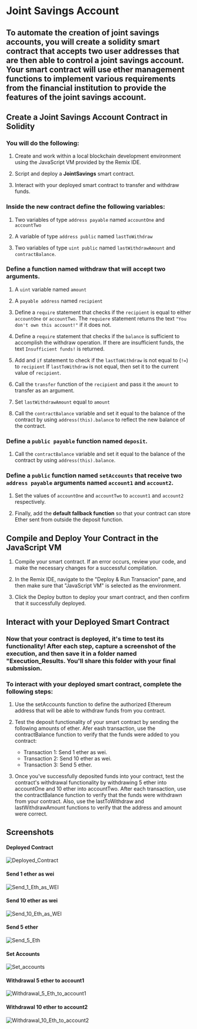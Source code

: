 # Joint Savings Account

## To automate the creation of joint savings accounts, you will create a solidity smart contract that accepts two user addresses that are then able to control a joint savings account. Your smart contract will use ether management functions to implement various requirements from the financial institution to provide the features of the joint savings account.

## Create a Joint Savings Account Contract in Solidity

### You will do the following:

1. Create and work within a local blockchain development environment using the JavaScript VM provided by the Remix IDE.

2. Script and deploy a **JointSavings** smart contract.

3. Interact with your deployed smart contract to transfer and withdraw funds.


### Inside the new contract define the following variables:

1. Two variables of type `address payable` named `accountOne` and `accountTwo`

2. A variable of type `address public` named `lastToWithdraw`

3. Two variables of type `uint public` named `lastWithdrawAmount` and `contractBalance`.
    
### Define a function named **withdraw** that will accept two arguments.

1. A `uint` variable named `amount`

2. A `payable address` named `recipient`

3. Define a `require` statement that checks if the `recipient` is equal to either `accountOne` or `accountTwo`. The `requiere` statement returns the text `"You don't own this account!"` if it does not.
        
4. Define a `require` statement that checks if the `balance` is sufficient to accomplish the withdraw operation. If there are insufficient funds, the text `Insufficient funds!` is returned.
        
5. Add and `if` statement to check if the `lastToWithdraw` is not equal to (`!=`) to `recipient` If `lastToWithdraw` is not equal, then set it to the current value of `recipient`.

6. Call the `transfer` function of the `recipient` and pass it the `amount` to transfer as an argument.

7. Set  `lastWithdrawAmount` equal to `amount`

8. Call the `contractBalance` variable and set it equal to the balance of the contract by using `address(this).balance` to reflect the new balance of the contract.

### Define a `public payable` function named `deposit`.

1. Call the `contractBalance` variable and set it equal to the balance of the contract by using `address(this).balance`.

### Define a `public` function named `setAccounts` that receive two `address payable` arguments named `account1` and `account2`.

1. Set the values of `accountOne` and `accountTwo` to `account1` and `account2` respectively.

2. Finally, add the **default fallback function** so that your contract can store Ether sent from outside the deposit function.
 
## Compile and Deploy Your Contract in the JavaScript VM

1. Compile your smart contract. If an error occurs, review your code, and make the necessary changes for a successful compilation.

2. In the Remix IDE, navigate to the "Deploy & Run Transacion" pane, and then make sure that "JavaScript VM" is selected as the environment.

3. Click the Deploy button to deploy your smart contract, and then confirm that it successfully deployed.

## Interact with your Deployed Smart Contract

### Now that your contract is deployed, it's time to test its functionality! After each step, capture a screenshot of the execution, and then save it in a folder named "Execution_Results. You'll share this folder with your final submission.

### To interact with your deployed smart contract, complete the following steps:

1. Use the setAccounts function to define the authorized Ethereum address that will be able to withdraw funds from you contract.

2. Test the deposit functionality of your smart contract by sending the following amounts of ether. Afer eash transaction, use the contractBalance function to verify that the funds were added to you contract:

    - Transaction 1: Send 1 ether as wei.
    - Transaction 2: Send 10 ether as wei.
    - Transaction 3: Send 5 ether.
    
3. Once you've successfully deposited funds into your contract, test the contract's withdrawal functionality by withdrawing 5 ether into accountOne and 10 ether into accountTwo. After each transaction, use the contractBalance function to verify that the funds were withdrawn from your contract. Also, use the lastToWithdraw and lastWithdrawAmount functions to verify that the address and amount were correct.



## Screenshots


#### Deployed Contract

![Deployed_Contract](https://github.com/schroeds20055/Module20_Challenge/blob/main/Execution_Results/Deployed_Contract.png "Deployed_Contract")

#### Send 1 ether as wei

![Send_1_Eth_as_WEI](https://github.com/schroeds20055/Module20_Challenge/blob/main/Execution_Results/Deposit_1_Eth_as_WEI.png "Send_1_Eth_as_WEI")

#### Send 10 ether as wei

![Send_10_Eth_as_WEI](https://github.com/schroeds20055/Module20_Challenge/blob/main/Execution_Results/Deposit_10_Eth_as_WEI.png "Send_10_Eth_as_WEI")

#### Send 5 ether

![Send_5_Eth](https://github.com/schroeds20055/Module20_Challenge/blob/main/Execution_Results/Deposit_5_Eth_as_Ether.png "Send_5_Eth")

#### Set Accounts

![Set_accounts](https://github.com/schroeds20055/Module20_Challenge/blob/main/Execution_Results/Set_Accounts.png "Set_accounts")

#### Withdrawal 5 ether to account1

![Withdrawal_5_Eth_to_account1](https://github.com/schroeds20055/Module20_Challenge/blob/main/Execution_Results/Withdraw_5Eth.png "Withdrawal_5_Eth_to_account1")

#### Withdrawal 10 ether to account2

![Withdrawal_10_Eth_to_account2](https://github.com/schroeds20055/Module20_Challenge/blob/main/Execution_Results/Withdraw_10_Eth.png "Withdrawal_10_Eth_to_account2")